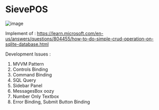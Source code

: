 # SievePOS

![image](https://user-images.githubusercontent.com/46717148/194602619-ed5ed170-7807-4a30-bbea-dc01ae75c157.png)


Implement of :
https://learn.microsoft.com/en-us/answers/questions/804455/how-to-do-simple-crud-operation-on-sqlite-database.html


Development Issues :
<ol>
<li>MVVM Pattern</li>
<li>Controls Binding</li>
<li>Command Binding</li>
<li>SQL Query</li>
<li>Sidebar Panel</li>
<li>MessagesBox oozy</li>
<li>Number Only Textbox</li>
<li>Error Binding, Submit Button Binding</li>
</ol>

